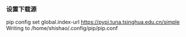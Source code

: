 

### 设置下载源
pip config set global.index-url https://pypi.tuna.tsinghua.edu.cn/simple
Writing to /home/shishao/.config/pip/pip.conf